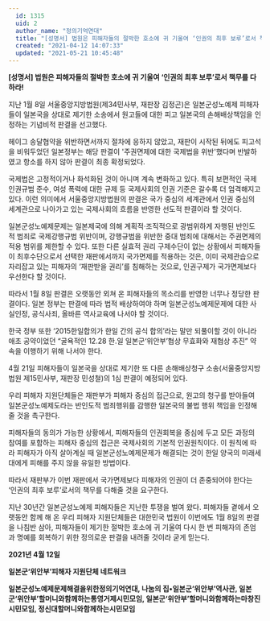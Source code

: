 ```yaml
---
  id: 1315
  uid: 2
  author_name: "정의기억연대"
  title: "[성명서] 법원은 피해자들의 절박한 호소에 귀 기울여 ‘인권의 최후 보루’로서 책무를 다하라!"
  created: "2021-04-12 14:07:33"
  updated: "2021-05-21 10:45:48"
---
```

**\[성명서\] 법원은 피해자들의 절박한 호소에 귀 기울여 ‘인권의 최후 보루’로서 책무를 다하라!**

지난 1월 8일 서울중앙지방법원(제34민사부, 재판장 김정곤)은 일본군성노예제 피해자들이 일본국을 상대로 제기한 소송에서 원고들에 대한 피고 일본국의 손해배상책임을 인정하는 기념비적 판결을 선고했다. 
 
헤이그 송달협약을 위반하면서까지 절차에 응하지 않았고, 재판이 시작된 뒤에도 피고석을 비워두었던 일본정부는 해당 판결이 '주권면제에 대한 국제법을 위반'했다며 반발하였고 항소를 하지 않아 판결이 최종 확정되었다. 
 
국제법은 고정적이거나 화석화된 것이 아니며 계속 변화하고 있다. 특히 보편적인 국제인권규범 준수, 여성 폭력에 대한 규제 등 국제사회의 인권 기준은 갈수록 더 엄격해지고 있다. 이런 의미에서 서울중앙지방법원의 판결은 국가 중심의 세계관에서 인권 중심의 세계관으로 나아가고 있는 국제사회의 흐름을 반영한 선도적 판결이라 할 것이다. 
 
일본군성노예제문제는 일본제국에 의해 계획적·조직적으로 광범위하게 자행된 반인도적 범죄로 국제강행규범 위반이며, 강행규범을 위반한 중대 범죄에 대해서는 주권면제의 적용 범위를 제한할 수 있다. 또한 다른 실효적 권리 구제수단이 없는 상황에서 피해자들이 최후수단으로서 선택한 재판에서까지 국가면제를 적용하는 것은, 이미 국제관습으로 자리잡고 있는 피해자의 ‘재판받을 권리’를 침해하는 것으로, 인권구제가 국가면제보다 우선한다 할 것이다. 
 
따라서 1월 8일 판결은 오랫동안 외쳐 온 피해자들의 목소리를 반영한 너무나 정당한 판결이다. 일본 정부는 판결에 따라 법적 배상하여야 하며 일본군성노예제문제에 대한 사실인정, 공식사죄, 올바른 역사교육에 나서야 할 것이다. 
 
한국 정부 또한 ‘2015한일합의가 한일 간의 공식 합의’라는 말만 되풀이할 것이 아니라 애초 공약이었던 “굴욕적인 12.28 한.일 일본군‘위안부’협상 무효화와 재협상 추진” 약속을 이행하기 위해 나서야 한다. 
 
4월 21일 피해자들이 일본국을 상대로 제기한 또 다른 손해배상청구 소송(서울중앙지방법원 제15민사부, 재판장 민성철)의 1심 판결이 예정되어 있다. 
 
우리 피해자 지원단체들은 재판부가 피해자 중심의 접근으로, 원고의 청구를 받아들여 일본군성노예제도라는 반인도적 범죄행위를 감행한 일본국의 불법 행위 책임을 인정해줄 것을 촉구한다. 
 
피해자들의 동의가 가능한 상황에서, 피해자들의 인권회복을 중심에 두고 모든 과정의 참여를 포함하는 피해자 중심의 접근은 국제사회의 기본적 인권원칙이다. 이 원칙에 따라 피해자가 아직 살아계실 때 일본군성노예제문제가 해결되는 것이 한일 양국의 미래세대에게 피해를 주지 않을 유일한 방법이다. 
 
따라서 재판부가 이번 재판에서 국가면제보다 피해자의 인권이 더 존중되어야 한다는 ‘인권의 최후 보루’로서의 책무를 다해줄 것을 요구한다. 
 
지난 30년간 일본군성노예제 피해자들은 지난한 투쟁을 벌여 왔다. 
피해자들 곁에서 오랫동안 함께 해 온 우리 피해자 지원단체들은 대한민국 법원이 이번에도 1월 8일의 판결을 나침반 삼아, 피해자들이 제기한 절박한 호소에 귀 기울여 다시 한 번 피해자의 존엄과 명예를 회복하기 위한 정의로운 판결을 내려줄 것이라 굳게 믿는다. 
 

**2021년 4월 12일**

**일본군‘위안부’피해자 지원단체 네트워크**

**일본군성노예제문제해결을위한정의기억연대, 나눔의 집•일본군‘위안부’역사관, 일본군‘위안부’할머니와함께하는통영거제시민모임, 일본군‘위안부’할머니와함께하는마창진시민모임, 정신대할머니와함께하는시민모임**